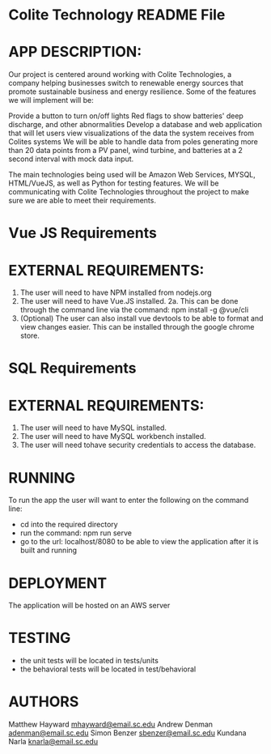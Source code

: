 # Colite Technology README File

# APP DESCRIPTION:
Our project is centered around working with Colite Technologies, a company helping businesses switch to renewable energy sources that promote sustainable business and energy resilience. Some of the features we will implement will be:

Provide a button to turn on/off lights
Red flags to show batteries' deep discharge, and other abnormalities
Develop a database and web application that will let users view visualizations of the data the system receives from Colites systems
We will be able to handle data from poles generating more than 20 data points from a PV panel, wind turbine, and batteries at a 2 second interval with mock data input.

The main technologies being used will be Amazon Web Services, MYSQL, HTML/VueJS, as well as Python for testing features. We will be communicating with Colite Technologies throughout the project to make sure we are able to meet their requirements. 

# Vue JS Requirements
# EXTERNAL REQUIREMENTS:
1. The user will need to have NPM installed from nodejs.org
2. The user will need to have Vue.JS installed.
   2a. This can be done through the command line via the command: npm install -g @vue/cli
3. (Optional) The user can also install vue devtools to be able to format and view changes easier. This can be installed through the google chrome store. 

# SQL Requirements
# EXTERNAL REQUIREMENTS:
1. The user will need to have MySQL installed.
2. The user will need to have MySQL workbench installed.
3. The user will need tohave security credentials to access the database.

# RUNNING
To run the app the user will want to enter the following on the command line:
- cd into the required directory
- run the command: npm run serve
- go to the url: localhost/8080 to be able to view the application after it is built and running
 
 # DEPLOYMENT
The application will be hosted on an AWS server

# TESTING
- the unit tests will be located in tests/units
- the behavioral tests will be located in test/behavioral



# AUTHORS
Matthew Hayward mhayward@email.sc.edu
Andrew Denman adenman@email.sc.edu
Simon Benzer sbenzer@email.sc.edu
Kundana Narla knarla@email.sc.edu
